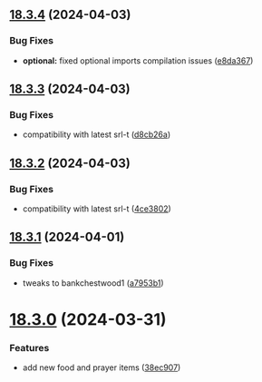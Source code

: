 ## [18.3.4](https://github.com/Torwent/WaspLib/compare/v18.3.3...v18.3.4) (2024-04-03)


### Bug Fixes

* **optional:** fixed optional imports compilation issues ([e8da367](https://github.com/Torwent/WaspLib/commit/e8da3676688a9aa7593585e6d9035788b211cad2))



## [18.3.3](https://github.com/Torwent/WaspLib/compare/v18.3.2...v18.3.3) (2024-04-03)


### Bug Fixes

* compatibility with latest srl-t ([d8cb26a](https://github.com/Torwent/WaspLib/commit/d8cb26a8ba0f3c073a7c08ed622aadbc94d6eb3b))



## [18.3.2](https://github.com/Torwent/WaspLib/compare/v18.3.1...v18.3.2) (2024-04-03)


### Bug Fixes

* compatibility with latest srl-t ([4ce3802](https://github.com/Torwent/WaspLib/commit/4ce380221f77fc0f0ae1ad821ab2c58afa97d8f4))



## [18.3.1](https://github.com/Torwent/WaspLib/compare/v18.3.0...v18.3.1) (2024-04-01)


### Bug Fixes

* tweaks to bankchestwood1 ([a7953b1](https://github.com/Torwent/WaspLib/commit/a7953b1a3c87a4503a16e8f4184c1af6558bf9d8))



# [18.3.0](https://github.com/Torwent/WaspLib/compare/v18.2.6...v18.3.0) (2024-03-31)


### Features

* add new food and prayer items ([38ec907](https://github.com/Torwent/WaspLib/commit/38ec90718396b15b479b9918da7c336d3586bb4a))



